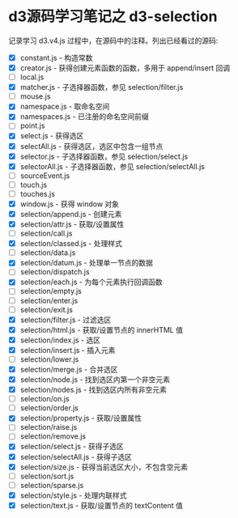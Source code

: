 # d3源码学习笔记之 d3-selection

记录学习 d3.v4.js 过程中，在源码中的注释。列出已经看过的源码:

* [x] constant.js - 构造常数
* [x] creator.js - 获得创建元素函数的函数，多用于 append/insert 回调
* [ ] local.js
* [x] matcher.js - 子选择器函数，参见 selection/filter.js
* [ ] mouse.js
* [x] namespace.js - 取命名空间
* [x] namespaces.js - 已注册的命名空间前缀
* [ ] point.js
* [x] select.js - 获得选区
* [x] selectAll.js - 获得选区，选区中包含一组节点
* [x] selector.js - 子选择器函数，参见 selection/select.js
* [x] selectorAll.js - 子选择器函数，参见 selection/selectAll.js
* [ ] sourceEvent.js
* [ ] touch.js
* [ ] touches.js
* [x] window.js - 获得 window 对象
* [x] selection/append.js - 创建元素
* [x] selection/attr.js - 获取/设置属性
* [ ] selection/call.js
* [x] selection/classed.js - 处理样式
* [ ] selection/data.js
* [x] selection/datum.js - 处理单一节点的数据
* [ ] selection/dispatch.js
* [x] selection/each.js - 为每个元素执行回调函数
* [ ] selection/empty.js
* [ ] selection/enter.js
* [ ] selection/exit.js
* [x] selection/filter.js - 过滤选区
* [x] selection/html.js - 获取/设置节点的 innerHTML 值
* [x] selection/index.js - 选区
* [x] selection/insert.js - 插入元素
* [ ] selection/lower.js
* [x] selection/merge.js - 合并选区
* [x] selection/node.js - 找到选区内第一个非空元素
* [x] selection/nodes.js - 找到选区内所有非空元素
* [ ] selection/on.js
* [ ] selection/order.js
* [x] selection/property.js - 获取/设置属性
* [ ] selection/raise.js
* [ ] selection/remove.js
* [x] selection/select.js - 获得子选区
* [x] selection/selectAll.js - 获得子选区
* [x] selection/size.js - 获得当前选区大小，不包含空元素
* [ ] selection/sort.js
* [ ] selection/sparse.js
* [x] selection/style.js - 处理内联样式
* [x] selection/text.js - 获取/设置节点的 textContent 值